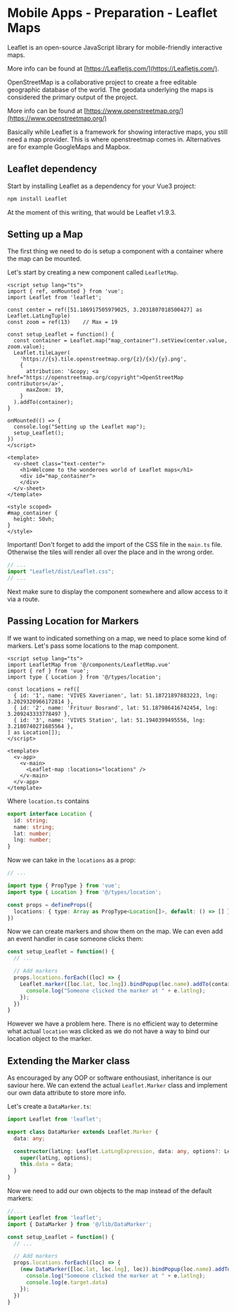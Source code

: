 # Mobile Apps - Preparation - Leaflet Maps

Leaflet is an open-source JavaScript library for mobile-friendly interactive maps.

More info can be found at [https://Leafletjs.com/](https://Leafletjs.com/).

OpenStreetMap is a collaborative project to create a free editable geographic database of the world. The geodata underlying the maps is considered the primary output of the project.

More info can be found at [https://www.openstreetmap.org/](https://www.openstreetmap.org/)

Basically while Leaflet is a framework for showing interactive maps, you still need a map provider. This is where openstreetmap comes in. Alternatives are for example GoogleMaps and Mapbox. 

## Leaflet dependency

Start by installing Leaflet as a dependency for your Vue3 project:

```bash
npm install Leaflet
```

At the moment of this writing, that would be Leaflet v1.9.3.

## Setting up a Map

The first thing we need to do is setup a component with a container where the map can be mounted.

Let's start by creating a new component called `LeafletMap`.

```vue
<script setup lang="ts">
import { ref, onMounted } from 'vue';
import Leaflet from 'leaflet';

const center = ref([51.186917505979025, 3.2031807018500427] as Leaflet.LatLngTuple)
const zoom = ref(13)    // Max = 19

const setup_Leaflet = function() {
  const container = Leaflet.map("map_container").setView(center.value, zoom.value);
  Leaflet.tileLayer(
    'https://{s}.tile.openstreetmap.org/{z}/{x}/{y}.png',
    {
      attribution: '&copy; <a href="https://openstreetmap.org/copyright">OpenStreetMap contributors</a>',
      maxZoom: 19,
    }
  ).addTo(container);
}

onMounted(() => {
  console.log("Setting up the Leaflet map");
  setup_Leaflet();
})
</script>

<template>
  <v-sheet class="text-center">
    <h1>Welcome to the wonderoes world of Leaflet maps</h1>
    <div id="map_container">
    </div>
  </v-sheet>
</template>

<style scoped>
#map_container {
  height: 50vh;
}
</style>
```

Important! Don't forget to add the import of the CSS file in the `main.ts` file. Otherwise the tiles will render all over the place and in the wrong order.

```ts
// ...
import "Leaflet/dist/Leaflet.css";
// ...
```

Next make sure to display the component somewhere and allow access to it via a route.

## Passing Location for Markers

If we want to indicated something on a map, we need to place some kind of markers. Let's pass some locations to the map component.

```vue
<script setup lang="ts">
import LeafletMap from '@/components/LeafletMap.vue'
import { ref } from 'vue';
import type { Location } from '@/types/location';

const locations = ref([
  { id: '1', name: 'VIVES Xaverianen', lat: 51.18721897883223, lng: 3.2029320966172814 },
  { id: '2', name: 'Frituur Bosrand', lat: 51.187986416742454, lng: 3.209243333778497 },
  { id: '3', name: 'VIVES Station', lat: 51.1940399495556, lng: 3.2180740271685564 },
] as Location[]);
</script>

<template>
  <v-app>
    <v-main>
      <Leaflet-map :locations="locations" />
    </v-main>
  </v-app>
</template>
```

Where `location.ts` contains

```ts
export interface Location {
  id: string;
  name: string;
  lat: number;
  lng: number;
}
```

Now we can take in the `locations` as a prop:

```ts
// ...

import type { PropType } from 'vue';
import type { Location } from '@/types/location';

const props = defineProps({
  locations: { type: Array as PropType<Location[]>, default: () => [] }
})
```

Now we can create markers and show them on the map. We can even add an event handler in case someone clicks them:

```ts
const setup_Leaflet = function() {
  // ...

  // Add markers
  props.locations.forEach((loc) => {
    Leaflet.marker([loc.lat, loc.lng]).bindPopup(loc.name).addTo(container).on('click', (e) => {
      console.log("Someone clicked the marker at " + e.latlng);
    });
  })
}
```

However we have a problem here. There is no efficient way to determine what actual `location` was clicked as we do not have a way to bind our location object to the marker.

## Extending the Marker class

As encouraged by any OOP or software enthousiast, inheritance is our saviour here. We can extend the actual `Leaflet.Marker` class and implement our own data attribute to store more info.

Let's create a `DataMarker.ts`:

```ts
import Leaflet from 'leaflet';

export class DataMarker extends Leaflet.Marker {
  data: any;

  constructor(latLng: Leaflet.LatLngExpression, data: any, options?: Leaflet.MarkerOptions) {
    super(latLng, options);
    this.data = data;
  }
}
```

Now we need to add our own objects to the map instead of the default markers:

```ts
//...
import Leaflet from 'leaflet';
import { DataMarker } from '@/lib/DataMarker';

const setup_Leaflet = function() {
  // ...

  // Add markers
  props.locations.forEach((loc) => {
    (new DataMarker([loc.lat, loc.lng], loc)).bindPopup(loc.name).addTo(container).on('click', (e) => {
      console.log("Someone clicked the marker at " + e.latlng);
      console.log(e.target.data)
    });
  })
}
```